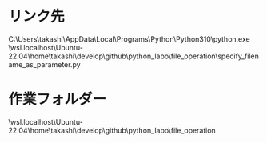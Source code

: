 # リンク先
C:\Users\takashi\AppData\Local\Programs\Python\Python310\python.exe \\wsl.localhost\Ubuntu-22.04\home\takashi\develop\github\python_labo\file_operation\specify_filename_as_parameter.py

# 作業フォルダー
\\wsl.localhost\Ubuntu-22.04\home\takashi\develop\github\python_labo\file_operation
